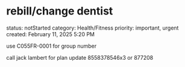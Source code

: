 # rebill/change dentist

status: notStarted
category: Health/Fitness
priority: important, urgent
created: February 11, 2025 5:20 PM

use C055FR-0001 for group number

call jack lambert for plan update 8558378546x3 or 877208